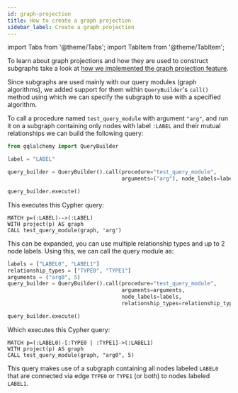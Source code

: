 ```yaml
---
id: graph-projection
title: How to create a graph projection
sidebar_label: Create a graph projection
---
```


import Tabs from '@theme/Tabs';
import TabItem from '@theme/TabItem';

To learn about graph projections and how they are used to 
construct subgraphs take a look at [how we implemented the graph projection feature](https://memgraph.com/blog/how-we-designed-and-implemented-graph-projection-feature).

Since subgraphs are used mainly with our query modules (graph algorithms), we 
added support for them within `QueryBuilder`'s `call()` method using which we
can specify the subgraph to use with a specified algorithm.

To call a procedure named `test_query_module` with argument `"arg"`, and run
it on a subgraph containing only nodes with label `:LABEL` and their mutual 
relationships we can build the following query:

```Python
from gqlalchemy import QueryBuilder

label = "LABEL"

query_builder = QueryBuilder().call(procedure="test_query_module",
                                    arguments=("arg"), node_labels=label)

query_builder.execute()
```

This executes this Cypher query:
```Cypher
MATCH p=(:LABEL)-->(:LABEL)
WITH project(p) AS graph
CALL test_query_module(graph, 'arg')
```

This can be expanded, you can use multiple relationship types and up to 2 node
labels. Using this, we can call the query module as:
```Python
labels = ["LABEL0", "LABEL1"]
relationship_types = ["TYPE0", "TYPE1"]
arguments = ("arg0", 5)
query_builder = QueryBuilder().call(procedure="test_query_module",
                                    arguments=arguments,
                                    node_labels=labels,
                                    relationship_types=relationship_types)

query_builder.execute()
```

Which executes this Cypher query:
```Cypher
MATCH p=(:LABEL0)-[:TYPE0 | :TYPE1]->(:LABEL1)
WITH project(p) AS graph
CALL test_query_module(graph, "arg0", 5)
```

This query makes use of a subgraph containing all nodes labeled `LABEL0` that
are connected via edge `TYPE0` or `TYPE1` (or both) to nodes labeled `LABEL1`.

